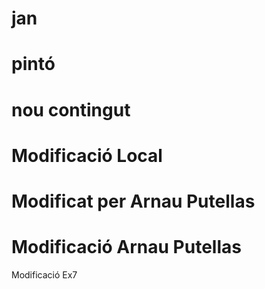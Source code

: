 # jan
# pintó
# nou contingut
# Modificació Local
# Modificat per Arnau Putellas
# Modificació Arnau Putellas

Modificació Ex7
